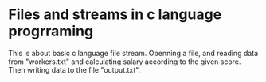 # Files and streams in c language progrraming  
This is about basic c language file stream.
Openning a file, and reading data from "workers.txt" and calculating salary according to the given score. Then writing data to the file "output.txt".
